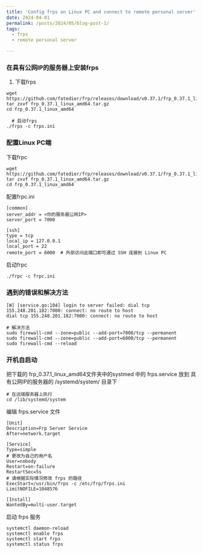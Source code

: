 ```yaml
---
title: 'Config frps on Linux PC and connect to remote personal server'
date: 2024-04-01
permalink: /posts/2024/05/blog-post-1/
tags:
  - frps
  - remote personal server

---
```


### 在具有公网IP的服务器上安装frps

1. 下载frps

```shell
wget https://github.com/fatedier/frp/releases/download/v0.37.1/frp_0.37.1_linux_amd64.tar.gz
tar zxvf frp_0.37.1_linux_amd64.tar.gz
cd frp_0.37.1_linux_amd64

  # 启动frps
./frps -c frps.ini
```

### 配置Linux PC端
下载frpc
```shell
wget https://github.com/fatedier/frp/releases/download/v0.37.1/frp_0.37.1_linux_amd64.tar.gz
tar zxvf frp_0.37.1_linux_amd64.tar.gz
cd frp_0.37.1_linux_amd64
```

配置frpc.ini
```shell
[common]
server_addr = <你的服务器公网IP>
server_port = 7000

[ssh]
type = tcp
local_ip = 127.0.0.1
local_port = 22
remote_port = 6000  # 外部访问此端口即可通过 SSH 连接到 Linux PC
```

启动frpc
```shell
./frpc -c frpc.ini
```

### 遇到的错误和解决方法
```shell
[W] [service.go:104] login to server failed: dial tcp 155.248.201.182:7000: connect: no route to host
dial tcp 155.248.201.182:7000: connect: no route to host

# 解决方法
sudo firewall-cmd --zone=public --add-port=7000/tcp --permanent
sudo firewall-cmd --zone=public --add-port=6000/tcp --permanent
sudo firewall-cmd --reload
```

### 开机自启动
把下载的 frp_0.37.1_linux_amd64文件夹中的systmed 中的 frps.service 放到 具有公网IP的服务器的 /systemd/system/ 目录下
```shell
# 在远端服务器上执行
cd /lib/systemd/system
```

编辑 frps.service 文件
```shell
[Unit]
Description=Frp Server Service
After=network.target

[Service]
Type=simple
# 更改为自己的用户名
User=nobody
Restart=on-failure
RestartSec=5s
# 请根据实际情况修改 frps 的路径
ExecStart=/usr/bin/frps -c /etc/frp/frps.ini
LimitNOFILE=1048576

[Install]
WantedBy=multi-user.target
```

启动 frps 服务
```shell
systemctl daemon-reload
systemctl enable frps
systemctl start frps
systemctl status frps
```

